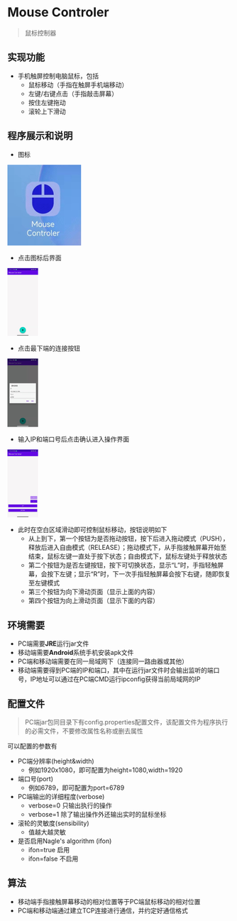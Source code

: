# Mouse Controler

> 鼠标控制器

## 实现功能

- 手机触屏控制电脑鼠标，包括
  - 鼠标移动（手指在触屏手机端移动）
  - 左键/右键点击（手指敲击屏幕）
  - 按住左键拖动
  - 滚轮上下滑动

## 程序展示和说明

- 图标

<img src="pic/icon.jpg" style="zoom: 50%;" />

- 点击图标后界面

<img src="pic/init.jpg" style="zoom:15%;" />

- 点击最下端的连接按钮

<img src="pic/connect.jpg" style="zoom: 15%;" />

- 输入IP和端口号后点击确认进入操作界面

<img src="pic/op.jpg" style="zoom:15%;" />

- 此时在空白区域滑动即可控制鼠标移动，按钮说明如下
  - 从上到下，第一个按钮为是否拖动按钮，按下后进入拖动模式（PUSH），释放后进入自由模式（RELEASE）；拖动模式下，从手指接触屏幕开始至结束，鼠标左键一直处于按下状态；自由模式下，鼠标左键处于释放状态
  - 第二个按钮为是否左键按钮，按下可切换状态，显示“L”时，手指轻触屏幕，会按下左键；显示“R”时，下一次手指轻触屏幕会按下右键，随即恢复至左键模式
  - 第三个按钮为向下滑动页面（显示上面的内容）
  - 第四个按钮为向上滑动页面（显示下面的内容）



## 环境需要

- PC端需要**JRE**运行jar文件
- 移动端需要**Android**系统手机安装apk文件
- PC端和移动端需要在同一局域网下（连接同一路由器或其他）
- 移动端需要得到PC端的IP和端口，其中在运行jar文件时会输出监听的端口号，IP地址可以通过在PC端CMD运行ipconfig获得当前局域网的IP

## 配置文件

> PC端jar包同目录下有config.properties配置文件，该配置文件为程序执行的必需文件，不要修改属性名称或删去属性

可以配置的参数有

- PC端分辨率(height&width)
  - 例如1920x1080，即可配置为height=1080,width=1920
- 端口号(port)
  - 例如6789，即可配置为port=6789
- PC端输出的详细程度(verbose)
  - verbose=0 只输出执行的操作
  - verbose=1 除了输出操作外还输出实时的鼠标坐标
- 滚轮的灵敏度(sensibility)
  - 值越大越灵敏
- 是否启用Nagle's algorithm (ifon)
  - ifon=true 启用
  - ifon=false 不启用

## 算法

- 移动端手指接触屏幕移动的相对位置等于PC端鼠标移动的相对位置
- PC端和移动端通过建立TCP连接进行通信，并约定好通信格式